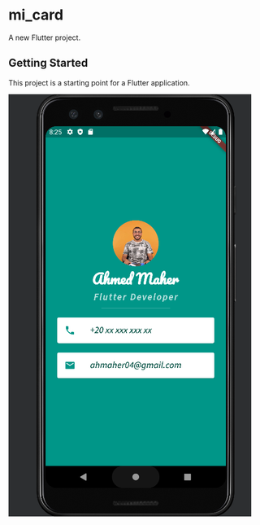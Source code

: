 # mi_card

A new Flutter project.

## Getting Started

This project is a starting point for a Flutter application.



![alt text](https://github.com/ahmed336-cell/mi_card/blob/master/app.PNG?raw=true)

